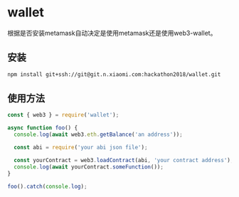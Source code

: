 # wallet
根据是否安装metamask自动决定是使用metamask还是使用web3-wallet。

## 安装
```bash
npm install git+ssh://git@git.n.xiaomi.com:hackathon2018/wallet.git
```

## 使用方法
```js
const { web3 } = require('wallet');

async function foo() {
  console.log(await web3.eth.getBalance('an address'));

  const abi = require('your abi json file');

  const yourContract = web3.loadContract(abi, 'your contract address');
  console.log(await yourContract.someFunction());
}

foo().catch(console.log);
```
